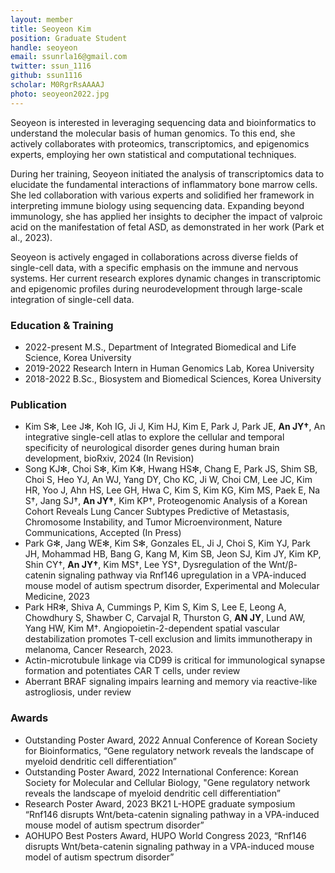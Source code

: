 ```yaml
---
layout: member
title: Seoyeon Kim
position: Graduate Student
handle: seoyeon
email: ssunrla16@gmail.com
twitter: ssun_1116
github: ssun1116
scholar: M0RgrRsAAAAJ
photo: seoyeon2022.jpg
---
```


Seoyeon is interested in leveraging sequencing data and bioinformatics to understand the molecular basis of human genomics. To this end, she actively collaborates with proteomics, transcriptomics, and epigenomics experts, employing her own statistical and computational techniques. 

During her training, Seoyeon initiated the analysis of transcriptomics data to elucidate the fundamental interactions of inflammatory bone marrow cells. She led collaboration with various experts and solidified her framework in interpreting immune biology using sequencing data. Expanding beyond immunology, she has applied her insights to decipher the impact of valproic acid on the manifestation of fetal ASD, as demonstrated in her work (Park et al., 2023).

Seoyeon is actively engaged in collaborations across diverse fields of single-cell data, with a specific emphasis on the immune and nervous systems. Her current research explores dynamic changes in transcriptomic and epigenomic profiles during neurodevelopment through large-scale integration of single-cell data.


### Education & Training
- 2022-present M.S., Department of Integrated Biomedical and Life Science, Korea University
- 2019-2022 Research Intern in Human Genomics Lab, Korea University
- 2018-2022 B.Sc., Biosystem and Biomedical Sciences, Korea University


### Publication
- Kim S✻, Lee J✻, Koh IG, Ji J, Kim HJ, Kim E, Park J, Park JE, **An JY†**, An integrative single-cell atlas to explore the cellular and temporal specificity of neurological disorder genes during human brain development, bioRxiv, 2024 (In Revision)
- Song KJ✻, Choi S✻, Kim K✻, Hwang HS✻, Chang E, Park JS, Shim SB, Choi S, Heo YJ, An WJ, Yang DY, Cho KC, Ji W, Choi CM, Lee JC, Kim HR, Yoo J, Ahn HS, Lee GH, Hwa C, Kim S, Kim KG, Kim MS, Paek E, Na S†, Jang SJ†, **An JY†**, Kim KP†, Proteogenomic Analysis of a Korean Cohort Reveals Lung Cancer Subtypes Predictive of Metastasis, Chromosome Instability, and Tumor Microenvironment, Nature Communications, Accepted (In Press)
- Park G✻, Jang WE✻, Kim S✻, Gonzales EL, Ji J, Choi S, Kim YJ, Park JH, Mohammad HB, Bang G, Kang M, Kim SB, Jeon SJ, Kim JY, Kim KP, Shin CY†, **An JY†**, Kim MS†, Lee YS†, Dysregulation of the Wnt/β-catenin signaling pathway via Rnf146 upregulation in a VPA-induced mouse model of autism spectrum disorder, Experimental and Molecular Medicine, 2023
- Park HR✻, Shiva A, Cummings P, Kim S, Kim S, Lee E, Leong A, Chowdhury S, Shawber C, Carvajal R, Thurston G, **AN JY**, Lund AW, Yang HW, Kim M†. Angiopoietin-2-dependent spatial vascular destabilization promotes T-cell exclusion and limits immunotherapy in melanoma, Cancer Research, 2023.
- Actin-microtubule linkage via CD99 is critical for immunological synapse formation and potentiates CAR T cells, under review
- Aberrant BRAF signaling impairs learning and memory via reactive-like astrogliosis, under review


### Awards
- Outstanding Poster Award, 2022 Annual Conference of Korean Society for Bioinformatics, “Gene regulatory network reveals the landscape of myeloid dendritic cell differentiation”
- Outstanding Poster Award, 2022 International Conference: Korean Society for Molecular and Cellular Biology, "Gene regulatory network reveals the landscape of myeloid dendritic cell differentiation”
- Research Poster Award, 2023 BK21 L-HOPE graduate symposium “Rnf146 disrupts Wnt/beta-catenin signaling pathway in a VPA-induced mouse model of autism spectrum disorder”
- AOHUPO Best Posters Award, HUPO World Congress 2023, “Rnf146 disrupts Wnt/beta-catenin signaling pathway in a VPA-induced mouse model of autism spectrum disorder”


